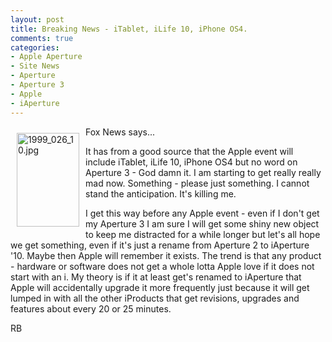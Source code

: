 ```yaml
---
layout: post
title: Breaking News - iTablet, iLife 10, iPhone OS4.
comments: true
categories:
- Apple Aperture
- Site News
- Aperture
- Aperture 3
- Apple
- iAperture
---
```

<a rel="lightbox" href="/wp-content/uploads/2010/01/1999_026_10.jpg"><img title="1999_026_10.jpg" src="/wp-content/uploads/2010/01/.thumbs/.1999_026_10.jpg" border="0" alt="1999_026_10.jpg" hspace="10" vspace="10" width="100" height="150" align="left" /></a>Fox News says...

It has from a good source that the Apple event will include iTablet, iLife 10, iPhone OS4 but no word on Aperture 3 - God damn it. I am starting to get really really mad now. Something - please just something. I cannot stand the anticipation. It's killing me.

I get this way before any Apple event - even if I don't get my Aperture 3 I am sure I will get some shiny new object to keep me distracted for a while longer but let's all hope we get something, even if it's just a rename from Aperture 2 to iAperture '10. Maybe then Apple will remember it exists. The trend is that any product - hardware or software does not get a whole lotta Apple love if it does not start with an i. My theory is if it at least get's renamed to iAperture that Apple will accidentally upgrade it more frequently just because it will get lumped in with all the other iProducts that get revisions, upgrades and features about every 20 or 25 minutes.

RB